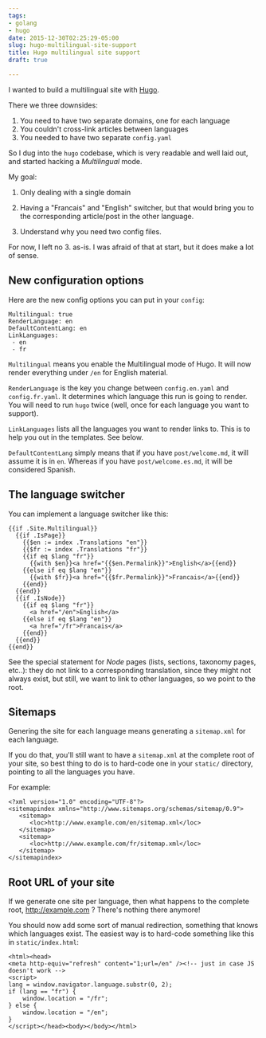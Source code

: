 ```yaml
---
tags:
- golang
- hugo
date: 2015-12-30T02:25:29-05:00
slug: hugo-multilingual-site-support
title: Hugo multilingual site support
draft: true

---
```


I wanted to build a multilingual site with [Hugo](http://gohugo.io).

There we three downsides:

1. You need to have two separate domains, one for each language
2. You couldn't cross-link articles between languages
3. You needed to have two separate `config.yaml`

So I dug into the `hugo` codebase, which is very readable and well
laid out, and started hacking a _Multilingual_ mode.

<!--more-->

My goal:

1. Only dealing with a single domain

2. Having a "Francais" and "English" switcher, but that would bring
   you to the corresponding article/post in the other language.

3. Understand why you need two config files.

For now, I left no 3. as-is. I was afraid of that at start, but it does make
a lot of sense.


New configuration options
-------------------------

Here are the new config options you can put in your `config`:

```
Multilingual: true
RenderLanguage: en
DefaultContentLang: en
LinkLanguages:
 - en
 - fr
```

`Multilingual` means you enable the Multilingual mode of Hugo.  It will now render everything
under `/en` for English material.

`RenderLanguage` is the key you change between `config.en.yaml` and `config.fr.yaml`. It
determines which language this run is going to render. You will need to run `hugo` twice
(well, once for each language you want to support).

`LinkLanguages` lists all the languages you want to render links to.  This is to help
you out in the templates.  See below.

`DefaultContentLang` simply means that if you have `post/welcome.md`, it will assume
it is in `en`.  Whereas if you have `post/welcome.es.md`, it will be considered Spanish.



The language switcher
---------------------

You can implement a language switcher like this:

```
{{if .Site.Multilingual}}
  {{if .IsPage}}
    {{$en := index .Translations "en"}}
    {{$fr := index .Translations "fr"}}
    {{if eq $lang "fr"}}
      {{with $en}}<a href="{{$en.Permalink}}">English</a>{{end}}
    {{else if eq $lang "en"}}
      {{with $fr}}<a href="{{$fr.Permalink}}">Francais</a>{{end}}
    {{end}}
  {{end}}
  {{if .IsNode}}
    {{if eq $lang "fr"}}
      <a href="/en">English</a>
    {{else if eq $lang "en"}}
      <a href="/fr">Francais</a>
    {{end}}
  {{end}}
{{end}}
```

See the special statement for _Node_ pages (lists, sections, taxonomy
pages, etc..): they do not link to a corresponding translation, since
they might not always exist, but still, we want to link to other
languages, so we point to the root.


Sitemaps
--------

Genering the site for each language means generating a `sitemap.xml`
for each language.

If you do that, you'll still want to have a `sitemap.xml` at the
complete root of your site, so best thing to do is to hard-code one in
your `static/` directory, pointing to all the languages you have.

For example:

```
<?xml version="1.0" encoding="UTF-8"?>
<sitemapindex xmlns="http://www.sitemaps.org/schemas/sitemap/0.9">
   <sitemap>
      <loc>http://www.example.com/en/sitemap.xml</loc>
   </sitemap>
   <sitemap>
      <loc>http://www.example.com/fr/sitemap.xml</loc>
   </sitemap>
</sitemapindex>
```


Root URL of your site
---------------------

If we generate one site per language, then what happens to the
complete root, http://example.com ? There's nothing there anymore!

You should now add some sort of manual redirection, something that
knows which languages exist. The easiest way is to hard-code something
like this in `static/index.html`:

```
<html><head>
<meta http-equiv="refresh" content="1;url=/en" /><!-- just in case JS doesn't work -->
<script>
lang = window.navigator.language.substr(0, 2);
if (lang == "fr") {
    window.location = "/fr";
} else {
    window.location = "/en";
}
</script></head><body></body></html>
```

